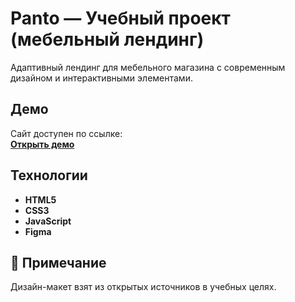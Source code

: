 # Panto — Учебный проект (мебельный лендинг)

Адаптивный лендинг для мебельного магазина с современным дизайном и интерактивными элементами.

## Демо  
Сайт доступен по ссылке:  
[**Открыть демо**](https://annakorotkikh.github.io/Panto/)  

## Технологии
- **HTML5**
- **CSS3**
- **JavaScript**
- **Figma**  

## 📌 Примечание
Дизайн-макет взят из открытых источников в учебных целях.
